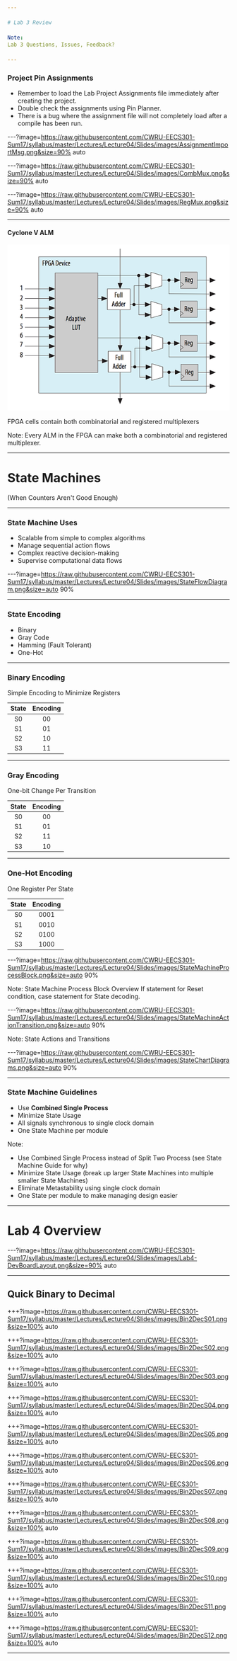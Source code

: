 ```yaml
---

# Lab 3 Review

Note:
Lab 3 Questions, Issues, Feedback?

---
```


### Project Pin Assignments 

* Remember to load the Lab Project Assignments file immediately after creating the project.
* Double check the assignments using Pin Planner.
* There is a bug where the assignment file will not completely load after a compile has been run.

---?image=https://raw.githubusercontent.com/CWRU-EECS301-Sum17/syllabus/master/Lectures/Lecture04/Slides/images/AssignmentImportMsg.png&size=90% auto


---?image=https://raw.githubusercontent.com/CWRU-EECS301-Sum17/syllabus/master/Lectures/Lecture04/Slides/images/CombMux.png&size=90% auto

---?image=https://raw.githubusercontent.com/CWRU-EECS301-Sum17/syllabus/master/Lectures/Lecture04/Slides/images/RegMux.png&size=90% auto

---

#### Cyclone V ALM

![Cyclone V ALM](https://raw.githubusercontent.com/CWRU-EECS301-Sum17/syllabus/master/Lectures/Lecture04/Slides/images/cv_alm01.png)

FPGA cells contain both combinatorial and registered multiplexers

Note: 
Every ALM in the FPGA can make both a combinatorial and registered multiplexer.

---

# State Machines

(When Counters Aren't Good Enough)

---

### State Machine Uses

* Scalable from simple to complex algorithms 
* Manage sequential action flows
* Complex reactive decision-making
* Supervise computational data flows

---?image=https://raw.githubusercontent.com/CWRU-EECS301-Sum17/syllabus/master/Lectures/Lecture04/Slides/images/StateFlowDiagram.png&size=auto 90%

---

### State Encoding

* Binary
* Gray Code
* Hamming (Fault Tolerant)
* One-Hot

---

### Binary Encoding

Simple Encoding to Minimize Registers

| State | Encoding |
|:-----:|:--------:|
|  S0   |    00    |
|  S1   |    01    |
|  S2   |    10    |
|  S3   |    11    |

---

### Gray Encoding

One-bit Change Per Transition

| State | Encoding |
|:-----:|:--------:|
|  S0   |   00   |
|  S1   |   01   |
|  S2   |   11   |
|  S3   |   10   |

---

### One-Hot Encoding

One Register Per State

| State | Encoding |
|:-----:|:--------:|
|  S0   |   0001   |
|  S1   |   0010   |
|  S2   |   0100   |
|  S3   |   1000   |



---?image=https://raw.githubusercontent.com/CWRU-EECS301-Sum17/syllabus/master/Lectures/Lecture04/Slides/images/StateMachineProcessBlock.png&size=auto 90%

Note:
State Machine Process Block Overview
If statement for Reset condition, case statement for State decoding.

---?image=https://raw.githubusercontent.com/CWRU-EECS301-Sum17/syllabus/master/Lectures/Lecture04/Slides/images/StateMachineActionTransition.png&size=auto 90%

Note:
State Actions and Transitions

---?image=https://raw.githubusercontent.com/CWRU-EECS301-Sum17/syllabus/master/Lectures/Lecture04/Slides/images/StateChartDiagrams.png&size=auto 90%



---

### State Machine Guidelines

* Use **Combined Single Process**
* Minimize State Usage
* All signals synchronous to single clock domain
* One State Machine per module

Note:
* Use Combined Single Process instead of Split Two Process (see State Machine Guide for why)
* Minimize State Usage (break up larger State Machines into multiple smaller State Machines)
* Eliminate Metastability using single clock domain
* One State per module to make managing design easier



---

# Lab 4 Overview

---?image=https://raw.githubusercontent.com/CWRU-EECS301-Sum17/syllabus/master/Lectures/Lecture04/Slides/images/Lab4-DevBoardLayout.png&size=90% auto

---

## Quick Binary to Decimal

+++?image=https://raw.githubusercontent.com/CWRU-EECS301-Sum17/syllabus/master/Lectures/Lecture04/Slides/images/Bin2DecS01.png&size=100% auto
<!-- .slide: data-background-transition="none" -->
+++?image=https://raw.githubusercontent.com/CWRU-EECS301-Sum17/syllabus/master/Lectures/Lecture04/Slides/images/Bin2DecS02.png&size=100% auto
<!-- .slide: data-background-transition="none" -->
+++?image=https://raw.githubusercontent.com/CWRU-EECS301-Sum17/syllabus/master/Lectures/Lecture04/Slides/images/Bin2DecS03.png&size=100% auto
<!-- .slide: data-background-transition="none" -->
+++?image=https://raw.githubusercontent.com/CWRU-EECS301-Sum17/syllabus/master/Lectures/Lecture04/Slides/images/Bin2DecS04.png&size=100% auto
<!-- .slide: data-background-transition="none" -->
+++?image=https://raw.githubusercontent.com/CWRU-EECS301-Sum17/syllabus/master/Lectures/Lecture04/Slides/images/Bin2DecS05.png&size=100% auto
<!-- .slide: data-background-transition="none" -->
+++?image=https://raw.githubusercontent.com/CWRU-EECS301-Sum17/syllabus/master/Lectures/Lecture04/Slides/images/Bin2DecS06.png&size=100% auto
<!-- .slide: data-background-transition="none" -->
+++?image=https://raw.githubusercontent.com/CWRU-EECS301-Sum17/syllabus/master/Lectures/Lecture04/Slides/images/Bin2DecS07.png&size=100% auto
<!-- .slide: data-background-transition="none" -->
+++?image=https://raw.githubusercontent.com/CWRU-EECS301-Sum17/syllabus/master/Lectures/Lecture04/Slides/images/Bin2DecS08.png&size=100% auto
<!-- .slide: data-background-transition="none" -->
+++?image=https://raw.githubusercontent.com/CWRU-EECS301-Sum17/syllabus/master/Lectures/Lecture04/Slides/images/Bin2DecS09.png&size=100% auto
<!-- .slide: data-background-transition="none" -->
+++?image=https://raw.githubusercontent.com/CWRU-EECS301-Sum17/syllabus/master/Lectures/Lecture04/Slides/images/Bin2DecS10.png&size=100% auto
<!-- .slide: data-background-transition="none" -->
+++?image=https://raw.githubusercontent.com/CWRU-EECS301-Sum17/syllabus/master/Lectures/Lecture04/Slides/images/Bin2DecS11.png&size=100% auto
<!-- .slide: data-background-transition="none" -->
+++?image=https://raw.githubusercontent.com/CWRU-EECS301-Sum17/syllabus/master/Lectures/Lecture04/Slides/images/Bin2DecS12.png&size=100% auto
<!-- .slide: data-background-transition="none" -->

---

